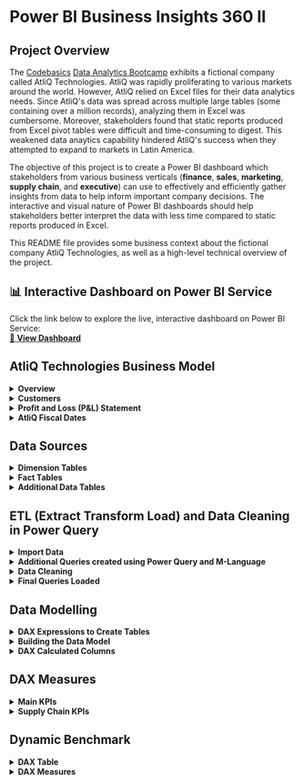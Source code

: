 # Power BI Business Insights 360 II

## Project Overview
The [Codebasics](https://codebasics.io/) [Data Analytics Bootcamp](https://codebasics.io/bootcamps/data-analytics-bootcamp-with-practical-job-assistance) exhibits a fictional company called AtliQ Technologies. AtliQ was rapidly proliferating to various markets around the world. However, AtliQ relied on Excel files for their data analytics needs. Since AtliQ's data was spread across multiple large tables (some containing over a million records), analyzing them in Excel was cumbersome. Moreover, stakeholders found that static reports produced from Excel pivot tables were difficult and time-consuming to digest. This weakened data anaytics capability hindered AtliQ's success when they attempted to expand to markets in Latin America.

The objective of this project is to create a Power BI dashboard which stakeholders from various business verticals (**finance**, **sales**, **marketing**, **supply chain**, and **executive**) can use to effectively and efficiently gather insights from data to help inform important company decisions. The interactive and visual nature of Power BI dashboards should help stakeholders better interpret the data with less time compared to static reports produced in Excel.

This README file provides some business context about the fictional company AtliQ Technologies, as well as a high-level technical overview of the project.


## 📊 Interactive Dashboard on Power BI Service
Click the link below to explore the live, interactive dashboard on Power BI Service:<br>
[🔗 **View Dashboard**](https://app.powerbi.com/view?r=eyJrIjoiN2JkNjFkYWEtZGJjNi00MTAwLTg4NjEtOTAyMjFjZmM4ZGZlIiwidCI6ImM2ZTU0OWIzLTVmNDUtNDAzMi1hYWU5LWQ0MjQ0ZGM1YjJjNCJ9&pageName=c560809d0bd55033207c)
<br>



## AtliQ Technologies Business Model

<details>
  <summary><b>Overview</b></summary>

AtliQ manufactures computer hardware **products** (e.g., mouse, keyboard, printer, monitor) and then sells them to various **customers** which are stores such as Amazon and Best Buy. Hence, AtliQ's customers are in the form of <ins>store businesses</ins> (e.g., Amazon, Best Buy) and should not be confused with customers in the form of people (i.e., the people purchasing products from Amazon or Best Buy).

</details>

<details>
  <summary><b>Customers</b></summary>

AtliQ's customers are categorized into two different **platforms**:
1. Brick & Motar
   * stores that have physical location(s)
2. E-Commerce
   * stores which only sell products online

AtliQ's customers are categorized into three different **channels**:
1. Retailer
   * Stores not owned by AtliQ (e.g. Amazon, Best Buy)
3. Direct
   * Stores owned by AtliQ. These are AltiQ Exclusive and AtliQ E-Store.
5. Distributor
   * Some markets have laws/regulations which only allow AtliQ to sell products to a distributor type customer within that market. AtliQ sells products to the distributor; the distributor then sells the products to various stores within that market.

</details>

<details>
  <summary><b>Profit and Loss (P&L) Statement</b></summary>

This simplified P&L statement should give a better understanding of AtliQ's business model. In this example, the P&L values are derived from one sale transaction of one product being sold to one customer.
| Line Item | Description | P & L Value Formula | P&L Value Calculation | P & L Value |
| :- | :- | :- | :- | -: |
| Gross Price |  The base price of a product | not applicable | `not applicable` | `$50.00` |
| Pre-Invoice Deduction | For every fiscal year, the sales team determines a<br>pre-invoice deduction percentage for each<br><ins>specific customer</ins>. The pre-invoice deduction<br>percentage is based on AtliQ's relationship and<br>experience with the customer. The pre-invoice<br>deduction is applied to the gross price of the<br>product before it is billed to the customer. In this<br>example, the customer receives a pre-invoice<br>deduction of 10% of gross price. | (Gross Price $) *<br> (Pre&nbsp;Invoice&nbsp;Deduction&nbsp;%) | `$50.00` *<br>`0.10` | `$5.00` |
| Net Invoice Sales | The amount of money that is billed to the<br>customer to obtain the product, after<br>pre invoice deductions are subtracted<br>from gross price. | (Gross Price $) -<br>(Pre&nbsp;Invoice Deduction $) | `$50.00` -<br>`$5.00` | `$45.00` |
| Post-Invoice Deudctions | For&nbsp;each&nbsp;calendar&nbsp;month,&nbsp;the&nbsp;sales&nbsp;team<br>determines&nbsp;a&nbsp;post-invoice&nbsp;deduction&nbsp;percentage<br>based&nbsp;on&nbsp;a&nbsp;<ins>specific&nbsp;customer&nbsp;and&nbsp;product</ins>.&nbsp;For<br>example,&nbsp;if&nbsp;AtliQ&nbsp;sells&nbsp;a&nbsp;product&nbsp;to&nbsp;a&nbsp;customer<br>and&nbsp;that&nbsp;customer&nbsp;agrees&nbsp;to&nbsp;display&nbsp;the&nbsp;product&nbsp;at<br>a&nbsp;prime&nbsp;location&nbsp;within&nbsp;the&nbsp;store&nbsp;during&nbsp;a<br>specific&nbsp;calendar&nbsp;month,&nbsp;AtliQ&nbsp;may&nbsp;pay&nbsp;that<br>customer&nbsp;a&nbsp;post-invoice&nbsp;deduction.&nbsp;AtliQ&nbsp;pays&nbsp;a<br>post-invoice&nbsp;deduction&nbsp;amount&nbsp;as&nbsp;a&nbsp;rebate&nbsp;to&nbsp;the<br>customer&nbsp;after&nbsp;net&nbsp;invoice&nbsp;sales.&nbsp;In&nbsp;this&nbsp;example,<br>the&nbsp;customer&nbsp;receives&nbsp;a&nbsp;post-invoice&nbsp;deduction&nbsp;of<br>20%&nbsp;of&nbsp;net&nbsp;invoice&nbsp;sales. | not applicable | `$45.00` *<br>`0.20` | `$9.00` |
| Net Sales | AtliQ's Revenue | (Net Invoice Sales $) -<br>(Post-Invoice Deudctions $) | `$45.00` -<br>`$9.00` | `$36.00` |
| Cost of Goods Sold (COGS $) | Expenses AtliQ incurs such as manufacturing<br>products, shipping products, and storing products<br>in warehouses. | (Manufacturing Cost $) +<br>(Freight Cost $) +<br>(Other COGS $) | `not applicable` | `$16.00` |
| Gross Margin | AtliQ's Profit after deducing COGS from Net Sales. | (Net Sales $) -<br>(COGS $) | `$36.00` -<br>`$16.00` | `$20.00` |
| Operational Expenses | Expenses AtliQ incurs from activities such as<br>advertising and promotions of products<br>performed by the marketing team. | (Ads & Promotions $) +<br>(Other&nbsp;Operational&nbsp;Expense&nbsp;$) | `not applicable` | `$15.00` |
| Net Profit | AtliQ's Profit after deducting operational expenses<br>from gross margin. | (Gross Margin $) -<br>(Operational Expenses $) | `$20.00` -<br>`$15.00` | `$5.00` |

</details>


<details>
  <summary><b>AtliQ Fiscal Dates</b></summary>

AtliQ's fiscal year begins in September and ends in August the following year. The example below shows AtliQ's fiscal dates for fiscal year 2021 compared to calendar dates.
| 	Calendar Month and Year	 | 	AtliQ Fiscal Year	 | 	AtliQ Fiscal Month Number | 	AtliQ Fiscal Quarter	 |
| 	-:	 | 	-:	 | 	-:	 | 	-:	 |
| 	September 2020	 | 	2021	 | 	1	 | 	Q1	 |
| 	October 2020	 | 	2021	 | 	2	 | 	Q1	 |
| 	November 2020	 | 	2021	 | 	3	 | 	Q1	 |
| 	December 2020	 | 	2021	 | 	4	 | 	Q2	 |
| 	January 2021	 | 	2021	 | 	5	 | 	Q2	 |
| 	February 2021	 | 	2021	 | 	6	 | 	Q2	 |
| 	March 2021	 | 	2021	 | 	7	 | 	Q3	 |
| 	April 2021	 | 	2021	 | 	8	 | 	Q3	 |
| 	May 2021	 | 	2021	 | 	9	 | 	Q3	 |
| 	June 2021	 | 	2021	 | 	10	 | 	Q4	 |
| 	July 2021	 | 	2021	 | 	11	 | 	Q4	 |
| 	August 2021	 | 	2021	 | 	12	 | 	Q4	 |

</details>




## Data Sources

<details>
  <summary><b>Dimension Tables</b></summary>

AtliQ's data engineers prepared various dimension tables and stored them in a MySQL database schema. Sample records from each dimension table are provided below.

**dim_market**
| market | sub_zone | region |
| :- | :- | :- |
| Japan | ROA | APAC |
| Sweden | NE | EU |
| Brazil | LATAM | LATAM |

Notes:
* `market` is a primary key field.

**dim_customer**
| customer_code | customer         | market       | platform        | channel    |
|:--------------|:-----------------|:-------------|:-----------------|:-----------|
| 90022081      | Amazon           | USA          | E-Commerce       | Retailer   |
| 90023023      | Amazon           | Canada       | E-Commerce       | Retailer   |
| 90004067      | Amazon           | Japan        | E-Commerce       | Retailer   |
| 90022082      | Amazon           | USA          | E-Commerce       | Retailer   |
| 90023030      | Amazon           | Canada       | E-Commerce       | Retailer   |
| 90004068      | Amazon           | Japan        | E-Commerce       | Retailer   |
| 90006156      | Amazon           | Philiphines  | E-Commerce       | Retailer   |
| 90007197      | Amazon           | South Korea  | E-Commerce       | Retailer   |
| 70022085      | Atliq e Store    | USA          | E-Commerce       | Direct     |
| 70023032      | Atliq e Store    | Canada       | E-Commerce       | Direct     |
| 70004070      | Atliq e Store    | Japan        | E-Commerce       | Direct     |
| 70006158      | Atliq e Store    | Philiphines  | E-Commerce       | Direct     |
| 70007199      | Atliq e Store    | South Korea  | E-Commerce       | Direct     |
| 70022084      | AltiQ Exclusive  | USA          | Brick & Mortar   | Direct     |
| 70023031      | AltiQ Exclusive  | Canada       | Brick & Mortar   | Direct     |
| 70004069      | AltiQ Exclusive  | Japan        | Brick & Mortar   | Direct     |
| 70006157      | AltiQ Exclusive  | Philiphines  | Brick & Mortar   | Direct     |
| 70007198      | AltiQ Exclusive  | South Korea  | Brick & Mortar   | Direct     |
| 90022078      | Costco           | USA          | Brick & Mortar   | Retailer   |
| 90023027      | Costco           | Canada       | Brick & Mortar   | Retailer   |
| 90022080      | Staples          | USA          | Brick & Mortar   | Retailer   |
| 90023029      | Staples          | Canada       | Brick & Mortar   | Retailer   |
| 80001019      | Neptune          | China        | Brick & Mortar   | Distributor|
| 80006154      | Synthetic        | Philiphines  | Brick & Mortar   | Distributor|

Notes:
`customer_code` is a primary key field. 

**dim_product**
| product_code  | division | segment     | category                     | product           | variant        |
|:--------------|:---------|:------------|:-----------------------------|:------------------|:---------------|
| A0721150401   | P & A    | Peripherals | Graphic Card                 | AQ GT 21          | Standard       |
| A0721150402   | P & A    | Peripherals | Graphic Card                 | AQ GT 21          | Plus 1         |
| A0721150403   | P & A    | Peripherals | Graphic Card                 | AQ GT 21          | Plus 2         |
| A0721150404   | P & A    | Peripherals | Graphic Card                 | AQ GT 21          | Premium        |
| A3119150301   | P & A    | Accessories | Keyboard                     | AQ Gamers         | Standard 1     |
| A3119150302   | P & A    | Accessories | Keyboard                     | AQ Gamers         | Standard 2     |
| A3119150303   | P & A    | Accessories | Keyboard                     | AQ Gamers         | Plus 1         |
| A3120150304   | P & A    | Accessories | Keyboard                     | AQ Gamers         | Plus 2         |
| A3120150305   | P & A    | Accessories | Keyboard                     | AQ Gamers         | Premium 1      |
| A3120150306   | P & A    | Accessories | Keyboard                     | AQ Gamers         | Premium 2      |
| A4118110101   | PC       | Notebook    | Personal Laptop              | AQ Aspiron        | Standard Grey  |
| A4118110102   | PC       | Notebook    | Personal Laptop              | AQ Aspiron        | Standard Blue  |
| A4118110103   | PC       | Notebook    | Personal Laptop              | AQ Aspiron        | Standard Red   |
| A4118110104   | PC       | Notebook    | Personal Laptop              | AQ Aspiron        | Plus Grey      |
| A4118110105   | PC       | Notebook    | Personal Laptop              | AQ Aspiron        | Plus Blue      |
| A4118110106   | PC       | Notebook    | Personal Laptop              | AQ Aspiron        | Plus Red       |
| A4118110107   | PC       | Notebook    | Personal Laptop              | AQ Aspiron        | Premium Black  |
| A6419160301   | N & S    | Storage     | External Solid State Drives  | AQ Clx1           | Standard       |
| A6419160302   | N & S    | Storage     | External Solid State Drives  | AQ Clx1           | Plus           |
| A6419160303   | N & S    | Storage     | External Solid State Drives  | AQ Clx1           | Premium        |
| A7118160101   | N & S    | Networking  | Wi fi extender               | AQ Wi Power Dx1   | Standard       |
| A7119160102   | N & S    | Networking  | Wi fi extender               | AQ Wi Power Dx1   | Plus           |
| A7119160103   | N & S    | Networking  | Wi fi extender               | AQ Wi Power Dx1   | Premium        |

Notes:
`product_code` is a primary key field.

</details>


<details>
  <summary><b>Fact Tables</b></summary>

AtliQ's data engineers prepared various fact tables and stored them in a MySQL database schema. Sample records from each fact table are provided below.

**fact_forecast_monthly**
| date       | product_code  | division | category                   | product     | customer_code | customer_name         | market    | platform      | channel  | forecast_quantity |
|-----------:|:--------------|:---------|:---------------------------|:------------|:--------------|:----------------------|:----------|:--------------|:---------|------------------:|
| 2019-09-01 | A6218160101   | N & S    | External Solid State Drives | AQ Digit SSD| 70008169      | AltiQ Exclusive       | Australia | Brick & Mortar| Direct   | 318               |
| 2019-09-01 | A6218160101   | N & S    | External Solid State Drives | AQ Digit SSD| 90008165      | Forward Stores        | Australia | Brick & Mortar| Retailer | 69                |
| 2019-09-01 | A6218160101   | N & S    | External Solid State Drives | AQ Digit SSD| 90008166      | Sound                 | Australia | Brick & Mortar| Retailer | 269               |
| 2019-09-01 | A6218160101   | N & S    | External Solid State Drives | AQ Digit SSD| 90008167      | Electricalsocity      | Australia | Brick & Mortar| Retailer | 215               |
| 2019-09-01 | A6218160101   | N & S    | External Solid State Drives | AQ Digit SSD| 70008170      | Atliq e Store         | Australia | E-Commerce    | Direct   | 504               |
| 2019-09-01 | A6218160101   | N & S    | External Solid State Drives | AQ Digit SSD| 90020097      | Atlas Stores          | Austria   | Brick & Mortar| Retailer | 7                 |
| 2019-09-01 | A6218160101   | N & S    | External Solid State Drives | AQ Digit SSD| 90020098      | Electricalsquipo Stores| Austria   | Brick & Mortar| Retailer | 2                 |
| 2019-09-01 | A6218160101   | N & S    | External Solid State Drives | AQ Digit SSD| 90020099      | Integration Stores    | Austria   | Brick & Mortar| Retailer | 2                 |
| 2019-09-01 | A6218160101   | N & S    | External Solid State Drives | AQ Digit SSD| 90020101      | Euronics              | Austria   | Brick & Mortar| Retailer | 3                 |
| 2019-09-01 | A6218160101   | N & S    | External Solid State Drives | AQ Digit SSD| 90020102      | Fnac-Darty            | Austria   | Brick & Mortar| Retailer | 7                 |

Notes:
* This table contains data on the forecasted quantity of sold products for specific customers, on a monthly level
* The data engineer provided this table in **denormalized** format
* The columns `date`, `product_code`, and `customer_code` make up a **composite primary key**
* Data for monthly forecast of quantity of products sold is available from the beginning of fiscal year 2018 to the end of fiscal year 2022 (September 2017 - August 2022)


**fact_sales_monthly**
| date       | product_code  | division | category                   | product     | customer_code | customer_name         | market    | platform      | channel  | sold_quantity |
|-----------:|:--------------|:---------|:---------------------------|:------------|:--------------|:----------------------|:----------|:--------------|:---------|--------------:|
| 2019-09-01 | A6218160101   | N & S    | External Solid State Drives | AQ Digit SSD| 70008169      | AltiQ Exclusive       | Australia | Brick & Mortar| Direct   | 158           |
| 2019-09-01 | A6218160101   | N & S    | External Solid State Drives | AQ Digit SSD| 90008165      | Forward Stores        | Australia | Brick & Mortar| Retailer | 348           |
| 2019-09-01 | A6218160101   | N & S    | External Solid State Drives | AQ Digit SSD| 90008166      | Sound                 | Australia | Brick & Mortar| Retailer | 243           |
| 2019-09-01 | A6218160101   | N & S    | External Solid State Drives | AQ Digit SSD| 90008167      | Electricalsocity      | Australia | Brick & Mortar| Retailer | 261           |
| 2019-09-01 | A6218160101   | N & S    | External Solid State Drives | AQ Digit SSD| 70008170      | Atliq e Store         | Australia | E-Commerce    | Direct   | 138           |
| 2019-09-01 | A6218160101   | N & S    | External Solid State Drives | AQ Digit SSD| 90020097      | Atlas Stores          | Austria   | Brick & Mortar| Retailer | 2             |
| 2019-09-01 | A6218160101   | N & S    | External Solid State Drives | AQ Digit SSD| 90020098      | Electricalsquipo Stores| Austria   | Brick & Mortar| Retailer | 6             |
| 2019-09-01 | A6218160101   | N & S    | External Solid State Drives | AQ Digit SSD| 90020099      | Integration Stores    | Austria   | Brick & Mortar| Retailer | 4             |
| 2019-09-01 | A6218160101   | N & S    | External Solid State Drives | AQ Digit SSD| 90020101      | Euronics              | Austria   | Brick & Mortar| Retailer | 3             |
| 2019-09-01 | A6218160101   | N & S    | External Solid State Drives | AQ Digit SSD| 90020102      | Fnac-Darty            | Austria   | Brick & Mortar| Retailer | 6             |


Notes:
* This table contains data on the actual sold quantity of products for specific customers, on a monthly level
* The data engineer provided this table in **denormalized** format
* The columns `date`, `product_code`, and `customer_code` make up a **composite primary key**
* Data for monthly quantity of products actually sold is available from the beginning of fiscal year 2018 (September 2017) to December 2021


**freight_cost**
| 	market	 | 	fiscal_year	 | 	freight_pct	 | 	other_cost_pct	 |
| 	:-	 | 	-:	 | 	-:	 | 	-:	 |
| 	Australia	 | 	2018	 | 	0.0188	 | 	0.005	 |
| 	Australia	 | 	2019	 | 	0.0304	 | 	0.0048	 |
| 	Australia	 | 	2020	 | 	0.0254	 | 	0.0043	 |
| 	Australia	 | 	2021	 | 	0.0254	 | 	0.0043	 |
| 	Australia	 | 	2022	 | 	0.0254	 | 	0.0043	 |
| 	Bangladesh	 | 	2018	 | 	0.0219	 | 	0.0058	 |
| 	Bangladesh	 | 	2019	 | 	0.0249	 | 	0.0053	 |
| 	Bangladesh	 | 	2020	 | 	0.0258	 | 	0.0035	 |
| 	Bangladesh	 | 	2021	 | 	0.0258	 | 	0.0035	 |
| 	Bangladesh	 | 	2022	 | 	0.0258	 | 	0.0035	 |

Notes:
* Freight cost is one component of COGS. This table contains data at a fiscal year level on freight cost (as a percentage of net sales) for each specific market.
* The columns `market` and `fiscal_year` make up a **composite primary key**


**gross_price**
| product_code  | fiscal_year | gross_price |
|:--------------|------------:|------------:|
| A0118150103   | 2018        | 19.363      |
| A0118150103   | 2019        | 19.3442     |
| A0118150103   | 2020        | 22.1317     |
| A0118150103   | 2021        | 21.7795     |
| A0118150103   | 2022        | 23.992      |
| A0118150104   | 2018        | 19.5743     |
| A0118150104   | 2019        | 18.5072     |
| A0118150104   | 2020        | 20.7734     |
| A0118150104   | 2021        | 22.9729     |
| A0118150104   | 2022        | 23.6298     |

Notes:
* Gross price is the base price of a product. This table contains data on the gross price of each specific product on a fiscal year level. 
* The columns `product_code` and `fiscal_year` make up a **composite primary key**


**manufacturing_cost**
| product_code  | cost_year | manufacturing_cost |
|:--------------|----------:|-------------------:|
| A0118150103   | 2018      | 5.9469             |
| A0118150103   | 2019      | 5.5306             |
| A0118150103   | 2020      | 6.3264             |
| A0118150103   | 2021      | 6.59               |
| A0118150103   | 2022      | 7.1831             |
| A0118150104   | 2018      | 5.8958             |
| A0118150104   | 2019      | 5.4242             |
| A0118150104   | 2020      | 6.4789             |
| A0118150104   | 2021      | 6.8199             |
| A0118150104   | 2022      | 7.3655             |

Notes:
* Manufacturing cost is one component of COGS. This table contains data at a fiscal year level on manufacturing cost ($) for one unit quantity of each specific product.
* The columns `product_code` and `cost_year` make up a **composite primary key**.



**post_invoice_deductions**
| customer_code | product_code   | date       | discounts_pct | other_deductions_pct |
|:--------------|:---------------|-----------:|--------------:|---------------------:|
| 70002017      | A0118150103    | 2021-09-01 | 0.284819951   | 0.070015705          |
| 70002017      | A0118150103    | 2021-10-01 | 0.221476421   | 0.097933181          |
| 70002017      | A0118150104    | 2021-09-01 | 0.243071646   | 0.071690918          |
| 70002017      | A0118150104    | 2021-10-01 | 0.280381778   | 0.099631078          |
| 70002017      | A0219150201    | 2021-09-01 | 0.256135122   | 0.066692363          |
| 70002017      | A0219150201    | 2021-10-01 | 0.268149981   | 0.077287177          |

Notes:
* This table contains data on post invoice deductions (as a percentage of net invoice sales) of a product for a specific customer, on a monthly level.
* The columns `customer_code`, `product_code` and `date` make up a **composite primary key**.

**pre_invoice_deductions**
| customer_code | fiscal_year | pre_invoice_discount_pct |
|:--------------|------------:|--------------------------:|
| 70002017      | 2018        | 0.0824421975              |
| 70002017      | 2019        | 0.0776586135              |
| 70002017      | 2020        | 0.0734578107              |
| 70002017      | 2021        | 0.0702694757              |
| 70002017      | 2022        | 0.1056778298              |
| 70002018      | 2018        | 0.2955677085              |
| 70002018      | 2019        | 0.2576548034              |
| 70002018      | 2020        | 0.2254809791              |
| 70002018      | 2021        | 0.2061071236              |
| 70002018      | 2022        | 0.2930927104              |

Notes:
* This table contains data on pre invoice deductions (as a percentage of gross price) for each specific customer, on a fiscal year level.
* The columns `customer_code`, and `fiscal_year` make up a **composite primary key**.

</details>



<details>
  <summary><b>Additional Data Tables</b></summary>

### Additional Data Tables
Additional data tables were provided in stakeholder meetings. Sample records from each table are provided below.

**operational_expenses**
| 	market	 | 	fiscal_year	 | 	ads_promotions_pct	 | 	other_operational_expense_pct	 |
| 	:-	 | 	-:	 | 	-:	 | 	-:	 |
| 	Brazil	 | 	2018	 | 	0.11178	 | 	0.17172	 |
| 	Brazil	 | 	2019	 | 	0.156975	 | 	0.21147	 |
| 	Brazil	 | 	2020	 | 	0.14214	 | 	0.185606	 |
| 	Brazil	 | 	2021	 | 	0.1451875	 | 	0.203414	 |
| 	Brazil	 | 	2022	 | 	0.18952	 | 	0.196524	 |
| 	Canada	 | 	2018	 | 	0.141264	 | 	0.363528	 |
| 	Canada	 | 	2019	 | 	0.125895	 | 	0.27489	 |
| 	Canada	 | 	2020	 | 	0.101043	 | 	0.231132	 |
| 	Canada	 | 	2021	 | 	0.143117	 | 	0.283305	 |
| 	Canada	 | 	2022	 | 	0.314356	 | 	0.365959	 |

Notes:
* Provided in .csv format
* This table contains data on operational expenses (as a percentage of net sales) for each specific market, on a fiscal year level.
* The columns `market`, and `fiscal_year` make up a **composite primary key**.

**targets**
| 	market	 | 	month	 | 	ns_target	 | 	gm_target	 | 	np_target	 |
| 	:-	 | 	-:	 | 	-:	 | 	-:	 | 	-:	 |
| 	France	 | 	9/1/2021	 | 	$10,198,819.89	 | 	$3,346,388.95	 | 	-$725,768.42	 |
| 	France	 | 	10/1/2021	 | 	$15,549,771.95	 | 	$4,403,518.54	 | 	-$1,422,866.33	 |
| 	France	 | 	11/1/2021	 | 	$15,904,636.14	 | 	$6,218,833.51	 | 	-$916,393.33	 |
| 	France	 | 	12/1/2021	 | 	$17,697,536.05	 | 	$4,805,448.09	 | 	-$1,607,007.06	 |
| 	Indonesia	 | 	9/1/2021	 | 	$8,064,974.87	 | 	$2,796,600.63	 | 	-$1,089,126.47	 |
| 	Indonesia	 | 	10/1/2021	 | 	$10,900,556.90	 | 	$3,853,546.03	 | 	-$1,278,820.63	 |
| 	Indonesia	 | 	11/1/2021	 | 	$11,918,830.63	 | 	$4,232,776.48	 | 	-$1,673,999.76	 |
| 	Indonesia	 | 	12/1/2021	 | 	$12,657,658.69	 | 	$4,186,339.00	 | 	-$2,248,949.51	 |

Notes:
* Provided in .xlsx format
* Target data only available for fiscal year 2022
* This table contains data on benchmark targets set by AtliQ (for net sales, gross margin, and net profit). Target data is available for each specific market on a monthly level.
* The columns `market`, and `month` make up a **composite primary key**.

**marketshare**
| 	sub_zone	 | 	category	 | 	fy_desc	 | 	total_market_sales_$	 | 	atliq_sales_$	 | 	dale_sales_$	 | 	innovo_sales_$	 | 	pacer_sales_$	 | 	bp_sales_$	 | 	others_sales_$	 |
| 	:-	 | 	:-	 | 	-:	 | 	-:	 | 	-:	 | 	-:	 | 	-:	 | 	-:	 | 	-:	 | 	-:	 |
| 	LATAM	 | 	Business&nbsp;Laptop	 | 	2019	 | 	1084.4776	 | 	0.286	 | 	255.9367136	 | 	117.7308883	 | 	82.41162178	 | 	57.68813525	 | 	570.4242411	 |
| 	LATAM	 | 	Business Laptop	 | 	2020	 | 	1523.0215	 | 	1.04346	 | 	319.834515	 | 	102.3470448	 | 	84.94804718	 | 	54.24393374	 | 	960.6044993	 |
| 	LATAM	 | 	Business Laptop	 | 	2021	 | 	1813.3458	 | 	1.34904	 | 	377.1759264	 | 	128.239815	 | 	93.61506493	 | 	55.14312044	 | 	1157.822833	 |
| 	LATAM	 | 	Business Laptop	 | 	2022	 | 	2782.7793	 | 	10.44978	 | 	550.9903014	 | 	333.3491323	 | 	136.6731443	 | 	350.016589	 | 	1401.300353	 |
| 	LATAM	 | 	Gaming Laptop	 | 	2019	 | 	1178.78	 | 	0.05588	 | 	278.19208	 | 	111.276832	 | 	50.0745744	 | 	57.86395264	 | 	681.316681	 |
| 	LATAM	 | 	Gaming Laptop	 | 	2020	 | 	1799.9345	 | 	0.15862	 | 	435.584149	 | 	150.2765314	 | 	132.2433476	 | 	94.67421479	 | 	986.9976372	 |
| 	LATAM	 | 	Gaming Laptop	 | 	2021	 | 	2417.7944	 | 	0.83688	 | 	469.0521136	 | 	197.0018877	 | 	133.9612836	 | 	161.5415479	 | 	1455.400687	 |
| 	LATAM	 | 	Gaming Laptop	 | 	2022	 | 	3091.977	 | 	8.40752	 | 	927.5931	 | 	389.589102	 | 	179.2109869	 | 	331.1507367	 | 	1256.025554	 |

Notes:
* Provided in .xlsx format
* This table contains data on the marketshare of various personal computer (PC) manufacturers (atliq, dale, innovo, pacer, bp). This marketshare data is available for each specific sub zone, product category (PC type product categories only) and fiscal year.
</details>











## ETL (Extract Transform Load) and Data Cleaning in Power Query


<details>
  <summary><b>Import Data</b></summary>

The data tables from MySQL, .csv, and .xlsx were imported into **Power Query**:</br>
![image alt](https://raw.githubusercontent.com/mike-li8/Power-BI-Business-Insights-360-II/refs/heads/main/Screenshots/PowerQuery%20Initial%20Import.PNG)
</details>


<details>
  <summary><b>Additional Queries created using Power Query and M-Language</b></summary>

### Add step to query: `fact_forecast_monthly`
Remove unnecessary redundant columns:
```
= Table.SelectColumns(fact_forecast_monthly, {"date", "product_code", "customer_code", "forecast_quantity"})
```
Sample records from query result:</br>
![image alt](https://raw.githubusercontent.com/mike-li8/Power-BI-Business-Insights-360-II/refs/heads/main/Screenshots/Forecast_Monthly%20remove%20redundant%20columns.PNG)


### Add step to query: `fact_sales_monthly`
Remove unnecessary redundant columns:
```
= Table.SelectColumns(fact_sales_monthly,{"date", "product_code", "customer_code", "sold_quantity"})
```
Sample records from query result:</br>
![image alt](https://raw.githubusercontent.com/mike-li8/Power-BI-Business-Insights-360-II/refs/heads/main/Screenshots/Sales_Monthly%20remove%20redundant%20columns.PNG)


### Create new query: `Last_Sales_Month`
Create a new query to generate a single date value representing the last month sales data is available in the table `fact_sales_monthly`:

```
let
    LastSalesMonth = List.Max(fact_sales_monthly[date])
in
    LastSalesMonth
```
Query result:</br>
![image alt](https://raw.githubusercontent.com/mike-li8/Power-BI-Business-Insights-360-II/refs/heads/main/Screenshots/last%20sales%20month%20query%20result.PNG)


### Create new query: `Refresh Date`
Create new query to generate a single date value representing the latest day the refresh button was pressed for this dashboard:
```
= DateTime.Date(DateTime.LocalNow())
```



### Create new query: `Combine Sales and Forecast`
```
let
    // Filter the forecast table to only include records with dates where sales data is not avaliable
    #"FilterForecastTable" = Table.SelectRows(fact_forecast_monthly, each [date] > Last_Sales_Month),

    // Rename sold_quanity column in sales table to Qty
    #"Rename sold_quantity to Qty" = Table.RenameColumns(fact_sales_monthly, {{"sold_quantity", "Qty"}}),

    // Rename forecast_quantity column in forecast table to Qty
    #"Rename forecast_quantity to Qty" = Table.RenameColumns(fact_forecast_monthly, {{"forecast_quantity", "Qty"}}),

    // Union of Sales and Forecast tables
    UnionSalesForecast = Table.Combine({#"Rename sold_quantity to Qty", #"Rename forecast_quantity to Qty"})
in
    UnionSalesForecast
```
Sample records from query result:<br>
![image alt](https://raw.githubusercontent.com/mike-li8/Power-BI-Business-Insights-360-II/refs/heads/main/Screenshots/Combined%20Sales%20and%20Forecast.PNG)

`Combine Sales and Forecast` query combines the `fact_sales_monthly` query with the `fact_forecast_monthly` query based on the diagram below (similar to SQL Union):
![image alt](https://raw.githubusercontent.com/mike-li8/Power-BI-Business-Insights-360-II/refs/heads/main/Screenshots/Combined%20Sales%20and%20Forecast%20Diagram.PNG)

`Combine Sales and Forecast` contains:
1. All sales data from `fact_sales_monthly` up to and including the last sales month (December 2021).
2. Forecasted sales data from `fact_forecast_monthly` starting from January 2022 onwards.


### Create new query: `Fact_Actuals_Estimates`
* Left join `Combine Sales and Forecast` with `gross_price`
* Left join `Combine Sales and Forecast` with `pre_invoice_deductions`
* Add calculated column for gross sales
* Add calculated column for net invoice sales

```
let
    // Add fiscal year column to act as a key field matching records for a left join
    #"Add fiscal year column" = Table.AddColumn(#"Combine Sales and Forecast", "fiscal_year", each Date.Year(Date.AddMonths([date],4))),
    #"Changed fiscal_year column datatype" = Table.TransformColumnTypes(#"Add fiscal year column",{{"fiscal_year", type text}}),

    // Left join with gross_price table
    #"Left Join with gross_price" = Table.NestedJoin(#"Changed fiscal_year column datatype", {"product_code", "fiscal_year"}, gross_price, {"product_code", "fiscal_year"}, "gross_price", JoinKind.LeftOuter),
    #"Expanded gross_price" = Table.ExpandTableColumn(#"Left Join with gross_price", "gross_price", {"gross_price"}, {"gross_price"}),

    // Calculated column for gross_sales_amount
    #"Calculated Column for gross_sales_amount" = Table.AddColumn(#"Expanded gross_price", "gross_sales_amount", each [Qty] * [gross_price]),

    // Left join with pre_invoice_deductions table
    #"Left Join with pre_invoice_deductions" = Table.NestedJoin(#"Calculated Column for gross_sales_amount", {"customer_code", "fiscal_year"}, pre_invoice_deductions, {"customer_code", "fiscal_year"}, "pre_invoice_deductions", JoinKind.LeftOuter),
    #"Expanded pre_invoice_deductions" = Table.ExpandTableColumn(#"Left Join with pre_invoice_deductions", "pre_invoice_deductions", {"pre_invoice_discount_pct"}, {"pre_invoice_discount_pct"}),

    // Calculated column for net_invoice_sales_amount
    #"Calculated column for net_invoice_sales_amount" = Table.AddColumn(#"Expanded pre_invoice_deductions", "net_invoice_sales_amount", each [gross_sales_amount] - [gross_sales_amount] * [pre_invoice_discount_pct]),

    // Remove unnecessary columns used to help with the join
    #"Removed unnecessary redundant columns" = Table.RemoveColumns(#"Calculated column for net_invoice_sales_amount",{"fiscal_year", "gross_price", "pre_invoice_discount_pct"}),

    // Set datatypes for columns
    #"Set columns to appropriate datatypes" = Table.TransformColumnTypes(#"Removed unnecessary redundant columns",{{"gross_sales_amount", Currency.Type}, {"net_invoice_sales_amount", Currency.Type}})
in
    #"Set columns to appropriate datatypes"
```
Sample records from query result:</br>
![image alt](https://raw.githubusercontent.com/mike-li8/Power-BI-Business-Insights-360-II/refs/heads/main/Screenshots/Fact_Actuals_Estimates.PNG)




### Create new query: `dim_date`
Create a date dimension table with three columns:
* `date` for each calendar date. This is a primary key field.
* `month` for calendar month (first day of the calendar month)
* `fiscal_year` for AtliQ's fiscal year for each respective calendar date/month
```
let
    // Find minimum date from forecast table
    MinForecastDate = List.Min(fact_forecast_monthly[date]),
    // Find minimum date from sales table
    MinSalesDate = List.Min(fact_sales_monthly[date]),
    // Find the lower of MinForecastDate and MinSalesDate. This is the lowest date in dim_date table.
    StartDate = List.Min({MinForecastDate, MinSalesDate}),

    // Find maximum date from forecast table
    MaxForecastDate = List.Max(fact_forecast_monthly[date]),
    // Find maximum date from sales table
    MaxSalesDate = List.Max(fact_sales_monthly[date]),
    // Find the higher of MaxForecastDate and MaxSalesDate. This is the highest date in dim_date table.
    EndDate = List.Max({MaxForecastDate, MaxSalesDate}),

    // Create a list of dates from StartDate to EndDate and sort ascending
    DateList = List.Dates(StartDate, Duration.Days(EndDate - StartDate) + 1, #duration(1, 0, 0, 0)),
    DateList_SortASC = List.Sort(DateList,Order.Ascending),

    // Convert list of dates to table and assign appropriate datatype to date column
    DateTable = Table.FromList(DateList_SortASC, Splitter.SplitByNothing(), {"date"}),
    #"Changed data type of date column" = Table.TransformColumnTypes(DateTable,{{"date", type date}}),

    // Since data in forecast and sales tables are aggregated on a monthly level,
    // add a month column representing the first day of the month
    #"Add month column" = Table.AddColumn(#"Changed data type of date column", "month", each Date.StartOfMonth([date]), type date),

    // Add column for AtliQ's fiscal year by adding 4 months to the calendar month
    #"Add Fiscal Year column" = Table.AddColumn(#"Add month column", "fiscal_year", each Text.From(Date.Year(Date.AddMonths([month], 4))), type text)

in
    #"Add Fiscal Year column"
```

Sample records from query result:<br>
![image alt](https://raw.githubusercontent.com/mike-li8/Power-BI-Business-Insights-360-II/refs/heads/main/Screenshots/dim_date%20query.PNG)



### Add two steps to query: `Marketshare`
Add two additional steps to the `marketshare` query:
1. Transform the table to make it more suitable for building data model and visuals later.
```
= Table.UnpivotOtherColumns(marketshare, {"sub_zone", "category", "fy_desc", "total_market_sales_$"}, "Manufacturer", "sales_$")
```
2. Remove the text "sales_$" after the "_" delimiter for each manufacturer name.
```
= Table.TransformColumns(marketshare, {{"Manufacturer", each Text.BeforeDelimiter(_, "_"), type text}})
```
Sample records from query result:<br>
![image alt](https://raw.githubusercontent.com/mike-li8/Power-BI-Business-Insights-360-II/refs/heads/main/Screenshots/marketshare%20query.PNG)
</details>

<details>
  <summary><b>Data Cleaning</b></summary>
Data cleaning is a vital step to reduce the likelihood of errors and biases when business stakeholders use the final dashboard to inform the decision-making process.
Various data cleaning tasks were formed using Power Query (this list is not exhaustive):
* Identifying duplicate values and rectifying them with an appropriate method
* Investigating outliers in quantitative fields with business stakeholders and removing them if appropriate.
* Text fields: fixing spelling mistakes, removing extra white space
* Ensuring primary key fields contain unique values
* Ensuring composite primary key fields contain unique combinations of values
* Connecting with business stakeholders to determine an appropriate interpretation of null/blank values and rectifying them with an appropriate method if needed.
</details>

<details>
  <summary><b>Final Queries Loaded</b></summary>
The image below shows the final queries loaded from Power Query to Power BI. To improve query load time, queries not required to build the Power BI dashboard have their load disabled (queries in *italic* in the image below have their load disabled). Queries with their load disabled are either intermediate query steps or queries containing data that are already included in queries with their load enabled.<br>
![image alt](https://raw.githubusercontent.com/mike-li8/Power-BI-Business-Insights-360-II/refs/heads/main/Screenshots/final%20queries%20loaded.PNG)

</details>



## Data Modelling

<details>

  <summary><b>DAX Expressions to Create Tables</b></summary>

To help build the data model, three new dimension tables were created using DAX.

### `fiscal_year` table
```
fiscal_year = ALLNOBLANKROW(dim_date[fiscal_year])
```
![image alt](https://raw.githubusercontent.com/mike-li8/Power-BI-Business-Insights-360-II/refs/heads/main/Screenshots/dax%20fiscal%20year%20table.PNG)

### `sub_zone` table
```
// Unique market sub zones
sub_zone = ALLNOBLANKROW(dim_market[sub_zone])
```
![image alt](https://raw.githubusercontent.com/mike-li8/Power-BI-Business-Insights-360-II/refs/heads/main/Screenshots/subzone%20dax%20table.PNG)

### `category` table
```
// Unique product categories
category = ALLNOBLANKROW(dim_product[category])
```
![image alt](https://raw.githubusercontent.com/mike-li8/Power-BI-Business-Insights-360-II/refs/heads/main/Screenshots/category%20dax%20table.PNG)

</details>



<details>
  <summary><b>Building the Data Model</b></summary>

The image below shows the completed data model (snowflake schema) in Power BI Model View:<br>
![image alt](https://raw.githubusercontent.com/mike-li8/Power-BI-Business-Insights-360-II/refs/heads/main/Screenshots/data%20model%20dax.PNG)
</details>





<details>
  <summary><b>DAX Calculated Columns</b></summary>

To facilitate dashboard building, DAX expressions were used to create new columns in the tables `dim_date`, `dim_products`, and `Fact_Actuals_Estimates`

### Calculated Columns in `dim_date`
```
fiscal_quarter = 
SWITCH(
    TRUE(),
    MONTH(dim_date[date]) IN {9,10,11},
    "Q1",
    MONTH(dim_date[date]) IN {12,1,2},
    "Q2",
    MONTH(dim_date[date]) IN {3,4,5},
    "Q3",
    MONTH(dim_date[date]) IN {6,7,8},
    "Q4"
)
```
```
ytd_ytg = 

VAR current_fiscal_month = MONTH(DATE(YEAR(dim_date[date]), MONTH(dim_date[date]) + 4, 1))

VAR most_recent_calendar_month_with_sales = [Most_Recent_Month_With_Sales_Data]

VAR most_recent_fiscal_month_with_sales =
MONTH(
    DATE(
        YEAR(most_recent_calendar_month_with_sales),
        MONTH(most_recent_calendar_month_with_sales) + 4,
        1
    )
)

RETURN
IF(
    current_fiscal_month <= most_recent_fiscal_month_with_sales,
    "YTD",
    "YTG"
)
```

### Calculated Column in `dim_product`
```
product_and_variant = dim_product[product] & " [" & dim_product[variant] & "]"
```

### Calculated Columns in `Fact_Actuals_Estimates`
```
post_invoice_deduction_amount =
// Retrieve post invoice deduction percent for each row
VAR res = CALCULATE(
    MAX(post_invoice_deductions[discounts_pct]),
    RELATEDTABLE(post_invoice_deductions))

// Calculate post invoice deduction amount for each row
RETURN res * Fact_Actuals_Estimates[net_invoice_sales_amount]
```

```
post_invoice_other_deduction_amount =
// Retrieve other post invoice deduction percent for each row
VAR res = CALCULATE(
    MAX(post_invoice_deductions[other_deductions_pct]), 
    RELATEDTABLE(post_invoice_deductions))

// Calculate other post invoice deduction amount for each row
RETURN res * Fact_Actuals_Estimates[net_invoice_sales_amount]
```

```
// Calculate net sales (revenue) for each row
net_sales_amount = Fact_Actuals_Estimates[net_invoice_sales_amount] - Fact_Actuals_Estimates[post_invoice_deduction_amount] - Fact_Actuals_Estimates[post_invoice_other_deduction_amount]
```

```
manufacturing_cost =
// Retrieve manufacturing cost for each row
var res = CALCULATE(
    MAX(manufacturing_cost[manufacturing_cost]),
    RELATEDTABLE(manufacturing_cost))

// Calculate manufacturing cost for each row
RETURN res * Fact_Actuals_Estimates[Qty]
```

```
freight_cost =
// Retrieve freight cost for each row
var res = CALCULATE(
    MAX(freight_cost[freight_pct]),
    RELATEDTABLE(freight_cost))

// Calculate freight cost for each row
RETURN res * Fact_Actuals_Estimates[net_sales_amount]
```

```
// Retrieve other costs for each row
other_cost = 
var res = CALCULATE(MAX(freight_cost[other_cost_pct]), 
RELATEDTABLE(freight_cost))

// Calculate other costs for each row
RETURN res * Fact_Actuals_Estimates[net_sales_amount]
```

```
// Retrieve ads and promotions costs for each row
ads_promotion = 
var res = CALCULATE(
    MAX('operational_expenses'[ads_promotions_pct]),
    RELATEDTABLE('operational_expenses'))

// Calculate ads and promotions costs for each row
RETURN res * Fact_Actuals_Estimates[net_sales_amount]
```

```
// Retrieve other operational expense costs for each row
other_operational_expense = 
var res = CALCULATE(
    MAX('operational_expenses'[other_operational_expense_pct]),
    RELATEDTABLE('operational_expenses'))

// Calculate other operational expense costs for each row
RETURN res * Fact_Actuals_Estimates[net_sales_amount]
```
</details>













## DAX Measures

<details>
  <summary><b>Main KPIs</b></summary>

Gross Sales
```
GS_$ = SUM(FactActualsEstimates[gross_sales_amount])
```

Net Invoice Sales
```
NIS_$ = SUM(FactActualsEstimates[net_invoice_sales_amount])
```

Pre Invoice Deductions
```
Pre_Invoice_Deduction_$ = [GS_$] - [NIS_$]
```

Post Invoice Deductions
```
Post_Invoice_Deduction_Main_$ = SUM(FactActualsEstimates[post_invoice_deduction_amount])
```
```
Post_Invoice_Deduction_Other_$ = SUM(FactActualsEstimates[post_invoice_other_deduction_amount])
```
```
Post_Invoice_Deduction_Total_$ = [Post_Invoice_Deduction_Main_$] + [Post_Invoice_Deduction_Other_$]
```

Net Sales
```
NS_$ = SUM(FactActualsEstimates[net_sales_amount])
```

Cost of Goods Sold (COGS)
```
Manufacturing_Cost_$ = SUM(FactActualsEstimates[manufacturing_cost])
```
```
Freight_Cost_$ = SUM(FactActualsEstimates[freight_cost])
```
```
Other_Cost_$ = SUM(FactActualsEstimates[other_cost])
```
```
Total_COGS_$ = [Manufacturing_Cost_$] + [Freight_Cost_$] + [Other_Cost_$]
```

Gross Margin
```
GM_$ = [NS_$] - [Total_COGS_$]
```
```
GM_% = DIVIDE([GM_$], [NS_$], 0)
```
```
GM / Unit = DIVIDE([GM_$], SUM(FactActualsEstimates[Qty]), 0)
```

Operational Expenses
```
Ads_&_Promotions_$ = SUM(FactActualsEstimates[ads_promotion])
```
```
Other_Operational_Expense_$ = SUM(FactActualsEstimates[other_operational_expense])
```
```
Total_Operational_Expense_$ = [Ads_&_Promotions_$] + [Other_Operational_Expense_$]
```

Net Profit
```
NP_$ = [GM_$] - [Total_Operational_Expense_$]
```
```
NP_% = DIVIDE([NP_$], [NS_$], 0)
```
```
NP / Unit = DIVIDE([NP_$], SUM(FactActualsEstimates[Qty]), 0)
```

Marketshare
```
AtliQ_PC_Marketshare_% = 

VAR atliq_sales = 
CALCULATE(
    SUM(marketshare[sales_$]),
    marketshare[Manufacturer] = "atliq"
)

VAR total_market_sales = 
CALCULATE(
    SUM(marketshare[total_market_sales_$]),
    marketshare[Manufacturer] = "atliq"
)

RETURN
DIVIDE(
    atliq_sales,
    total_market_sales,
    0
)
```
```
PC_Marketshare_% = 
DIVIDE(
    SUM(marketshare[sales_$]),
    SUM(marketshare[total_market_sales_$]),
    0
)
```

Revenue Contribution %
```
RC_% = 
DIVIDE(
    [NS_$],
    CALCULATE(
        [NS_$],
        ALL(dim_market),
        ALL(dim_customer),
        ALL(dim_product)
    ),
    0
)
```

</details>






<details>
  <summary><b>Supply Chain KPIs</b></summary>

At AtliQ Technologies, supply chain metrics must be calculated for **each product on a montly level**. The screenshot below gives an example of how supply chain metrics are calculated for **one specific product** for a given fiscal year.
![image alt](https://raw.githubusercontent.com/mike-li8/Power-BI-Business-Insights-360-II/refs/heads/main/Screenshots/SupplyChain%20Example.PNG)


Last Sales Month
```
Most_Recent_Month_With_Sales_Data = MAX(LastSalesMonth[LastSalesMonth])
```

Sold Quantity
```
Sold_Quantity = 
CALCULATE(
    SUM(FactActualsEstimates[Qty]),
    FILTER(
        FactActualsEstimates,
        FactActualsEstimates[date] <= [Most_Recent_Month_With_Sales_Data]
    )
)
```

Forecasted Quantity
```
Forecasted_Quantity = 
CALCULATE(
    SUM(fact_forecast_monthly[forecast_quantity]),
    FILTER(
        fact_forecast_monthly,
        fact_forecast_monthly[date] <= [Most_Recent_Month_With_Sales_Data]
    )
)
```

Net Error and Inventory Risk
```
Net_Error = 
IF(
    ISBLANK([Sold_Quantity]) || ISBLANK([Forecasted_Quantity]),
    BLANK(),
    [Forecasted_Quantity] - [Sold_Quantity]
)
```
```
Inventory_Risk = 
SWITCH(
    TRUE(),
    ISBLANK([Sold_Quantity]) || ISBLANK([Forecasted_Quantity]),
    BLANK(),
    [Net_Error] > 0,
    "🔼 EI",
    [Net_Error] = 0,
    "PI",
    [Net_Error] < 0,
    "🚫 OOS"
)
```

Absolute Error
```
ABS_Error = 

VAR result = 
SUMX(
    DISTINCT(dim_date[month]),
    SUMX(
        DISTINCT(dim_product[product_code]),
        ABS([Net_Error])
    )
)

RETURN
IF(
    ISBLANK([Sold_Quantity]) || ISBLANK([Forecasted_Quantity]),
    BLANK(),
    result
)
```
```
ABS_Error_% = 

VAR result = 
DIVIDE(
    [ABS_Error],
    [Forecasted_Quantity],
    0
)

RETURN
IF(
    ISBLANK([Sold_Quantity]) || ISBLANK([Forecasted_Quantity]),
    BLANK(),
    result
)
```

Forecast Accuracy %
```
Forecast_Accuracy_% = 
IF(
    ISBLANK([ABS_Error_%]),
    BLANK(),
    1 - [ABS_Error_%]
)
```

</details>

## Dynamic Benchmark
<details>
  <summary><b>DAX Table</b></summary>

This dashboard enables users to compare certain KPIs against two types of benchmarks. A toggle switch allows users to switch between the following benchmark options:
1.	Year-over-Year (YoY) – Compares KPI values for the current time period to the same time period in the previous year.
2.	Target – Compares current KPI values to predefined business targets set by stakeholders.


To create this toggle switch (using slicer visual):<br>
![image alt](https://raw.githubusercontent.com/mike-li8/Power-BI-Business-Insights-360-II/refs/heads/main/Screenshots/BM%20toggle%20switch.PNG)<br>
where the user can choose which benchmark to show, a DAX calculated table `Benchmark_Switch_Table` was created:
```
Benchmark_Switch_Table = 
UNION(
    ROW("Primary_Key", 1, "Selection", "YoY"),
    ROW("Primary_Key", 2, "Selection", "Target")
)
```
![image alt](https://raw.githubusercontent.com/mike-li8/Power-BI-Business-Insights-360-II/refs/heads/main/Screenshots/BM%20Switch%20table.PNG)

</details>

<details>
  <summary><b>DAX Measures</b></summary>

**Filter Context Check**
Target benchmark data is only avaliable for the following KPIs: net sales, gross margin, and net profit. Since target data is only avaliable at the market level, the target benchmark should not be displayed when more granular filters such as products or customers are applied. To enforce this logic, the following DAX expression is used to check the filter context:
```
Customer_Product_FilterContext_Check = ISCROSSFILTERED(dim_product[product]) || ISFILTERED(dim_customer[customer])
```
When this measure returns true, it is not appropriate to display the target benchmark values related to net sales, gross margin, and net profit.

**Net Sales Benchmark Measures**
```
NS_$_SPLY = 
CALCULATE(
    [NS_$],
    SAMEPERIODLASTYEAR(dim_date[date])
)
```
```
NS_$_Target = 

VAR target = SUM(fact_targets[ns_target])

RETURN
IF(
    [Customer_Product_FilterContext_Check],
    BLANK(),
    target
)
```
```
NS_$_BM = 
SWITCH(
    TRUE(),
    SELECTEDVALUE('Benchmark_Switch_Table'[Primary_Key]) = 1, [NS_$_SPLY],
    SELECTEDVALUE('Benchmark_Switch_Table'[Primary_Key]) = 2, [NS_$_Target]
)
```
```
NS_$ Percentage Variance from BM = 

VAR result = DIVIDE([NS_$] - [NS_$_BM], ABS([NS_$_BM]), 0)

RETURN
IF(
    ISBLANK([NS_$]) || ISBLANK([NS_$_BM]),
    BLANK(),
    result
)
```

**Gross Margin Benchmark Measures**
```
GM_$_Target = 

VAR target = SUM(fact_targets[gm_target])

RETURN
IF(
    [Customer_Product_FilterContext_Check],
    BLANK(),
    target
)
```

**Gross Margin % Benchmark Measures**
```
GM_%_Target = 

VAR target = 
DIVIDE(
    SUM(fact_targets[gm_target]),
    SUM(fact_targets[ns_target]),
    0
)

RETURN
IF(
    [Customer_Product_FilterContext_Check],
    BLANK(),
    target
)
```
```
GM_%_SPLY = 
CALCULATE(
    [GM_%],
    SAMEPERIODLASTYEAR(dim_date[date])
)
```
```
GM_%_BM = 
SWITCH(
    TRUE(),
    SELECTEDVALUE('Benchmark_Switch_Table'[Primary_Key]) = 1, [GM_%_SPLY],
    SELECTEDVALUE('Benchmark_Switch_Table'[Primary_Key]) = 2, [GM_%_Target]
)
```
```
GM_% Variance from BM = 

VAR result = [GM_%] - [GM_%_BM]

RETURN
IF(
    ISBLANK([GM_%]) || ISBLANK([GM_%_BM]),
    BLANK(),
    result
)
```
```
GM_% Percentage Variance from BM = 

VAR result = DIVIDE([GM_% Variance from BM], ABS([GM_%_BM]), 0)

RETURN
IF(
    ISBLANK([GM_% Variance from BM]) || ISBLANK([GM_%_BM]),
    BLANK(),
    result
)
```

**Net Profit Benchmark Measures**
```
NP_$_Target = 

VAR target = SUM(fact_targets[np_target])

RETURN
IF(
    [Customer_Product_FilterContext_Check],
    BLANK(),
    target
)
```


**Net Profit % Benchmark Measures**
```
NP_%_SPLY = 
CALCULATE(
    [NP_%],
    SAMEPERIODLASTYEAR(dim_date[date])
)
```
```
NP_%_Target = 

VAR target = 
DIVIDE(
    SUM(fact_targets[np_target]),
    SUM(fact_targets[ns_target]),
    0
)

RETURN
IF(
    [Customer_Product_FilterContext_Check],
    BLANK(),
    target
)
```
```
NP_%_BM = 
SWITCH(
    TRUE(),
    SELECTEDVALUE('Benchmark_Switch_Table'[Primary_Key]) = 1, [NP_%_SPLY],
    SELECTEDVALUE('Benchmark_Switch_Table'[Primary_Key]) = 2, [NP_%_Target]
)
```
```
NP_% Variance from BM = 

VAR result = [NP_%] - [NP_%_BM]

RETURN
IF(
    ISBLANK([NP_%]) || ISBLANK([NP_%_BM]),
    BLANK(),
    result
)
```
```
NP_% Percentage Variance from BM = 

VAR result = DIVIDE([NP_% Variance from BM], ABS([NP_%_BM]), 0)

RETURN
IF(
    ISBLANK([NP_% Variance from BM]) || ISBLANK([NP_%_BM]),
    BLANK(),
    result
)
```

**Supply Chain Benchmark Measures**
YoY is the only benchmark available and/or applicable to supply chain KPIs.
```
Net_Error_SPLY = 
CALCULATE(
    [Net_Error],
    SAMEPERIODLASTYEAR(dim_date[date])
)
```
```
Net_Error_BM = 
SWITCH(
    TRUE(),
    SELECTEDVALUE('Benchmark_Switch_Table'[Primary_Key]) = 1, [Net_Error_SPLY],
    SELECTEDVALUE('Benchmark_Switch_Table'[Primary_Key]) = 2, BLANK()
)
```
```
ABS_Error_SPLY = 
CALCULATE(
    [ABS_Error],
    SAMEPERIODLASTYEAR(dim_date[date])
)
```
```
ABS_Error_BM = 

SWITCH(
    TRUE(),
    SELECTEDVALUE('Benchmark_Switch_Table'[Primary_Key]) = 1, [ABS_Error_SPLY],
    SELECTEDVALUE('Benchmark_Switch_Table'[Primary_Key]) = 2, BLANK()
)
```
```
ABS_Error_Percentage_Variance_from_BM = 

VAR result = DIVIDE([ABS_Error] - [ABS_Error_BM], ABS([ABS_Error_BM]), 0)

RETURN
IF(
    ISBLANK([ABS_Error]) || ISBLANK([ABS_Error_BM]),
    BLANK(),
    result
)
```
```
Forecast_Accuracy_%_SPLY = 
CALCULATE(
    [Forecast_Accuracy_%],
    SAMEPERIODLASTYEAR(dim_date[date])
)
```
```
Forecast_Accuracy_%_BM = 
SWITCH(
    TRUE(),
    SELECTEDVALUE('Benchmark_Switch_Table'[Primary_Key]) = 1, [Forecast_Accuracy_%_SPLY],
    SELECTEDVALUE('Benchmark_Switch_Table'[Primary_Key]) = 2, BLANK()
)
```
```
Forecast_Accuracy_%_Percentage_Variance_from_BM = 

VAR result = DIVIDE([Forecast_Accuracy_%] - [Forecast_Accuracy_%_BM], ABS([Forecast_Accuracy_%_BM]), 0)

RETURN
IF(
    ISBLANK([Forecast_Accuracy_%]) || ISBLANK([Forecast_Accuracy_%_BM]),
    BLANK(),
    result
)
```

</details>
